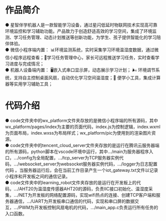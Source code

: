 # 作品简介
● 星智伴学机器人​​是一款智能学习设备，通过星闪低延时物联网技术实现高可靠环境监控和学习辅助功能。产品致力于创造舒适高效的学习空间，集成了环境监测、学习任务管理、动态计划推送等创新功能，为学生、孩子提供智能化的学习陪伴体验。  
● 微信小程序端内置： 📊环境监测系统​​，实时采集学习环境温湿度数据，通过微信小程序远程查看； ​​📝学习任务管理中心​​，家长可远程推送学习任务，实时查看学习进度与完成情况；  
● 机器人设备端内置： 🖥嵌入式串口显示屏​​，动态展示学习计划； ​​🌬️ 环境调节系统​​，支持自主控制桌面风扇，自动优化学习空间温湿度；​​🔧 便学小工具，集成计算器等实用学习辅助工具；
# 代码介绍
● code文件夹中的wx_platform文件夹存放的是微信小程序端的所有源码，其中wx_platform/pages/index为主要的页面代码，index.js为控制逻辑，index.wxml为页面布局，index.wxss为布局样式；wx_platform/pic为使用到的渲染图片资源。  
● code文件夹中的tencent_cloud_server文件夹存放的是运行在腾讯云服务器端的所有源码，python脚本在vscode环境中运行，其中.../main为服务器程序入口，.../config为全局配置，.../tcp_server为TCP服务器实例代码，.../websocket_server为websocket服务器实例代码，.../logger为日志配置代码 。当服务器运行后，会在当前工作目录产生一个iot_gateway.txt文件以记录小程序和开发板之间的通信记录。  
● code文件夹中的learning_robot文件夹存放的是运行在开发板上的代码，.../AHT20为温湿度传感器AHT20的源码，负责IIC接口初始化、温湿度采集，.../NET为开发板的网络配置源码，实现wifi热点的连接、创建TCP客户端和服务器通信，.../UART为开发板串口通信的代码，实现和串口屏的数据交互，.../PWM为开发板控制风扇电机的代码，.../main_app.c负责运行所有任务的入口函数。







